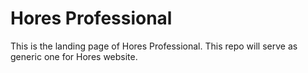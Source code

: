 # Hores Professional
This is the landing page of Hores Professional. This repo will serve as generic one for Hores website.
